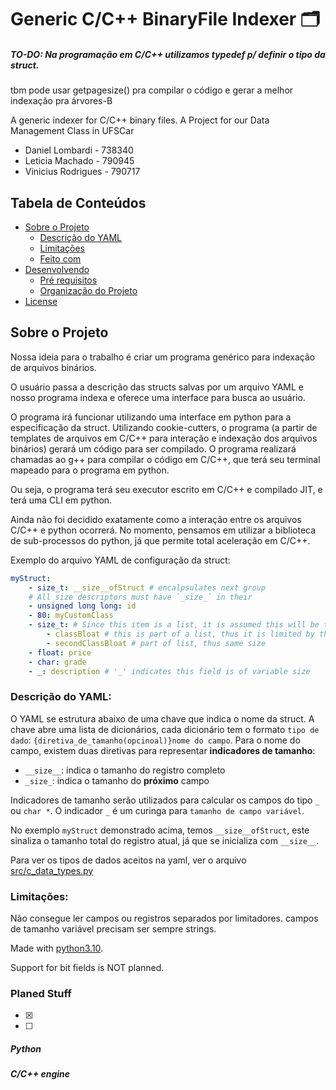 # Generic C/C++ BinaryFile Indexer 🗂

##### _TO-DO_: Na programação em C/C++ utilizamos typedef p/ definir o tipo da struct.

tbm pode usar getpagesize() pra compilar o código e gerar a melhor indexação pra árvores-B

A generic indexer for C/C++ binary files. A Project for our Data Management Class in UFSCar

-   Daniel Lombardi - 738340
-   Leticia Machado - 790945
-   Vinicius Rodrigues - 790717

## Tabela de Conteúdos

-   [Sobre o Projeto](#sobre-o-projeto)
    -   [Descrição do YAML](#descricao-do-yaml)
    -   [Limitações](#limitacoes)
    -   [Feito com](#feito-com)
-   [Desenvolvendo](#desenvolvendo)
    -   [Pré requisitos](#pré-requisitos)
    -   [Organização do Projeto](#organização-do-projeto)
        <!-- -   [Variáveis de Ambiente](#variáveis-de-ambiente)
        -   [Chaves de Acesso](#chaves-de-acesso)
        -   [Logs](#logs)
        -   [Comandos](#comandos) -->
-   [License](#license)

## Sobre o Projeto

Nossa ideia para o trabalho é criar um programa genérico para indexação de arquivos binários.

O usuário passa a descrição das structs salvas por um arquivo YAML e nosso programa indexa e oferece uma interface para busca ao usuário.

O programa irá funcionar utilizando uma interface em python para a especificação da struct. Utilizando cookie-cutters, o programa (a partir de templates de arquivos em C/C++ para interação e indexação dos arquivos binários) gerará um código para ser compilado. O programa realizará chamadas ao g++ para compilar o código em C/C++, que terá seu terminal mapeado para o programa em python.

Ou seja, o programa terá seu executor escrito em C/C++ e compilado JIT, e terá uma CLI em python.

Ainda não foi decidido exatamente como a interação entre os arquivos C/C++ e python ocorrerá. No momento, pensamos em utilizar a biblioteca de sub-processos do python, já que permite total aceleração em C/C++.

Exemplo do arquivo YAML de configuração da struct:

```yaml
myStruct:
    - size_t: __size__ofStruct # encalpsulates next group
    # All size descriptors must have `_size_` in their
    - unsigned long long: id
    - 80: myCustomClass
    - size_t: # Since this item is a list, it is assumed this will be the size descriptor for EACH ITEM in the list
        - classBloat # this is part of a list, thus it is limited by the 'size_t' directive that came before it
        - secondClassBloat # part of list, thus same size
    - float: price
    - char: grade
    - _: description # '_' indicates this field is of variable size
```

### Descrição do YAML:

O YAML se estrutura abaixo de uma chave que indica o nome da struct. A chave abre uma lista de dicionários, cada dicionário tem o formato `tipo de dado`: `{diretiva_de_tamanho(opcinoal)}nome do campo`. Para o nome do campo, existem duas diretivas para representar **indicadores de tamanho**:

-   `__size__`: indica o tamanho do registro completo
-   `_size_`: indica o tamanho do **próximo** campo

Indicadores de tamanho serão utilizados para calcular os campos do tipo `_` ou `char *`. O indicador `_` é um curinga para `tamanho de campo variável`.

No exemplo `myStruct` demonstrado acima, temos `__size__ofStruct`, este sinaliza o tamanho total do registro atual, já que se inicializa com `__size__`.

Para ver os tipos de dados aceitos na yaml, ver o arquivo [src/c_data_types.py](src/c_data_types.py)

### Limitações:

Não consegue ler campos ou registros separados por limitadores.
campos de tamanho variável precisam ser sempre strings.

Made with [python3.10](https://www.python.org/downloads/release/python-3100/).

Support for bit fields is NOT planned.


### Planed Stuff

- [x]
- [ ]

##### Python


##### C/C++ engine
